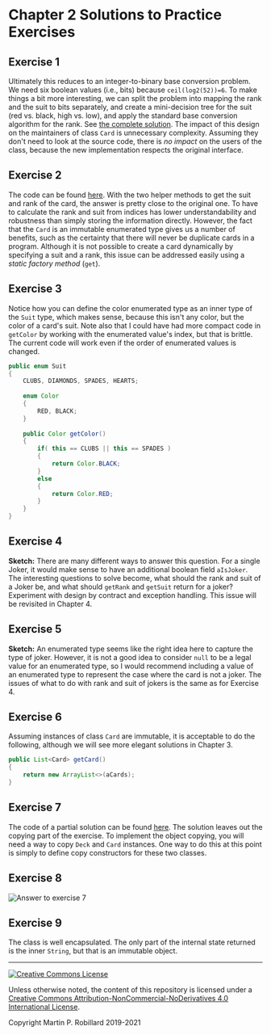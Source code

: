 # Chapter 2 Solutions to Practice Exercises

## Exercise 1

Ultimately this reduces to an integer-to-binary base conversion problem. We need six boolean values (i.e., bits) because `ceil(log2(52))=6`. To make things a bit more interesting, we can split the problem into mapping the rank and the suit to bits separately, and create a mini-decision tree for the suit (red vs. black, high vs. low), and apply the standard base conversion algorithm for the rank. See [the complete solution](../solutions-code/chapter2/Card2.java). The impact of this design on the maintainers of class `Card` is unnecessary complexity. Assuming they don't need to look at the source code, there is *no impact* on the users of the class, because the new implementation respects the original interface.

## Exercise 2

The code can be found [here](../solutions-code/chapter2/EnumeratedCard.java). With the two helper methods to get the suit and rank of the card, the answer is pretty close to the original one. To have to calculate the rank and suit from indices has lower understandability and robustness than simply storing the information directly. However, the fact that the `Card` is an immutable enumerated type gives us a number of benefits, such as the certainty that there will never be duplicate cards in a program. Although it is not possible to create a card dynamically by specifying a suit and a rank, this issue can be addressed easily using a *static factory method* (`get`).

## Exercise 3

Notice how you can define the color enumerated type as an inner type of the `Suit` type, which makes sense, because this isn't any color, but the color of a card's suit. Note also that I could have had more compact code in `getColor` by working with the enumerated value's index, but that is brittle. The current code will work even if the order of enumerated values is changed.

```java
public enum Suit
{
	CLUBS, DIAMONDS, SPADES, HEARTS;
		
	enum Color
	{
		RED, BLACK;
	}
		
	public Color getColor()
	{
		if( this == CLUBS || this == SPADES )
		{
			return Color.BLACK;
		}
		else
		{
			return Color.RED;
		}
	}
}
```

## Exercise 4

**Sketch:** There are many different ways to answer this question. For a single Joker, it would make sense to have an additional boolean field `aIsJoker`. The interesting questions to solve become, what should the rank and suit of a Joker be, and what should `getRank` and `getSuit` return for a joker? Experiment with design by contract and exception handling. This issue will be revisited in Chapter 4.

## Exercise 5

**Sketch:** An enumerated type seems like the right idea here to capture the type of joker. However, it is not a good idea to consider `null` to be a legal value for an enumerated type, so I would recommend including a value of an enumerated type to represent the case where the card is not a joker. The issues of what to do with rank and suit of jokers is the same as for Exercise 4.

## Exercise 6

Assuming instances of class `Card` are immutable, it is acceptable to do the following, although we will see more elegant solutions in Chapter 3.

```java
public List<Card> getCard()
{
	return new ArrayList<>(aCards);
}
```

## Exercise 7

The code of a partial solution can be found [here](../solutions-code/chapter2/MultiDeck.java). The solution leaves out the copying part of the exercise. To implement the object copying, you will need a way to copy `Deck` and `Card` instances. One way to do this at this point is simply to define copy constructors for these two classes.

## Exercise 8

![Answer to exercise 7](c2-multideck.png)

## Exercise 9

The class is well encapsulated. The only part of the internal state returned is the inner `String`, but that is an immutable object.

---
<a rel="license" href="http://creativecommons.org/licenses/by-nc-nd/4.0/"><img alt="Creative Commons License" style="border-width:0" src="https://i.creativecommons.org/l/by-nc-nd/4.0/88x31.png" /></a>

Unless otherwise noted, the content of this repository is licensed under a <a rel="license" href="http://creativecommons.org/licenses/by-nc-nd/4.0/">Creative Commons Attribution-NonCommercial-NoDerivatives 4.0 International License</a>. 

Copyright Martin P. Robillard 2019-2021